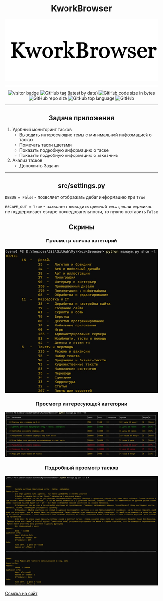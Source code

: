 <h1 align ="center">KworkBrowser</h1>

<img src="src/icons/Head.png">

---------------------------------
<div align="center">

<img alt="visitor badge" src="https://visitor-badge.laobi.icu/badge?page_id=GnomGad.KworkBrowser&?style=plastic"  />
<img alt="GitHub tag (latest by date)" src="https://img.shields.io/github/v/tag/GnomGad/KworkBrowser?style=plastic">
<img alt="GitHub code size in bytes" src="https://img.shields.io/github/languages/code-size/GnomGad/KworkBrowser?style=plastic">
<img alt="GitHub repo size" src="https://img.shields.io/github/repo-size/GnomGad/KworkBrowser?style=plastic">
<img alt="GitHub top language" src="https://img.shields.io/github/languages/top/GnomGad/KworkBrowser">

<img alt="GitHub" src="https://img.shields.io/github/license/GnomGad/KworkBrowser?style=plastic" >
</div>


-------------------------------

<h2 align ="center">Задача приложения</h2>

1. Удобный мониторинг тасков
    * Выводить интересующие темы с минимальной информацией о тасках 
    * Помечать таски цветами
    * Показать подробную информацию о таске
    * Показать подробную информацию о заказчике
2. Анализ тасков
    * Дополнить Задачи

-------------------------------

<h2 align ="center">src/settings.py</h2>

`DEBUG = False` - позволяет отображать дебаг информацию при `True`

`ESCAPE_OUT = True` - позволяет выводить цветной текст, если терминал не поддерживает escape последовательности, то нужно поставить `False`


<h2 align ="center">Скрины</h2>

<div  align ="center">
    <h3 align ="center">Просмотр списка категорий</h3>
    <img alt = "Все категории" src="src/icons/showl.jpg">
    <h3 align ="center">Просмотр интересующей категории</h3>
    <img alt = "Каиенрия игр" src="src/icons/show40.jpg">
    <h3 align ="center">Подробный просмотр тасков</h3>
    <img alt = "Просмотр интересующих данных" src="src/icons/get.jpg">
</div>

[Ссылка на сайт](https://kwork.ru/)
